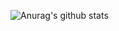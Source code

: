 ![Anurag's github stats](https://github-readme-stats.vercel.app/api?username=anuraghazra&show_icons=true&theme=radical)
